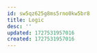 ```yaml
---
id: sw5qz625g8ms5rno0kw5br8
title: Logic
desc: ''
updated: 1727531957016
created: 1727531957016
---
```

